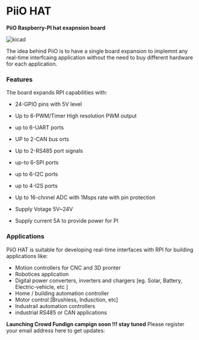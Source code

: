 
# PiiO HAT


**PiiO Raspberry-PI hat exapnsion board**

![kicad](https://user-images.githubusercontent.com/58411599/109783149-57d89780-7c12-11eb-9fc4-cb6349e3340b.jpg)

The idea behind PiiO is to have a single board expansion to implemnt any real-time interfcaing application without the need to buy different hardware for each application. 

### Features
The board expands RPI capabilities with:
* 24-GPIO pins with 5V level
* Up to 6-PWM/Timer High resolution PWM output
* up to 6-UART ports
* UP to 2-CAN bus orts
* Up to 2-RS485 port signals 
* up-to 6-SPI ports
* up to 6-I2C ports
* up to 4-I2S ports 

* Up to 16-chnnel ADC with 1Msps rate with pin protection 
* Supply Votage 5V~24V
* Supply current 5A to provide power for PI 


### Applications
PiiO HAT is suitable for developing real-time interfaces with RPI for building applications like:
* Motion controllers for CNC and 3D pronter 
* Robotices application 
* Digital power converters, inverters and chargers [eg. Solar, Battery, Electric-vehicle, etc ]
* Home / building automation controller
* Motor control [Brushless, Indusction, etc]
* Industrail automation controllers 
* industrial RS485 or CAN applications


**Launching Crowd Fundign campign soon !!! stay tuned**
Please register your email address here to get updates:

